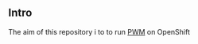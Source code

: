 ## Intro
The aim of this repository i to to run [PWM](https://github.com/pwm-project/pwm) on OpenShift




